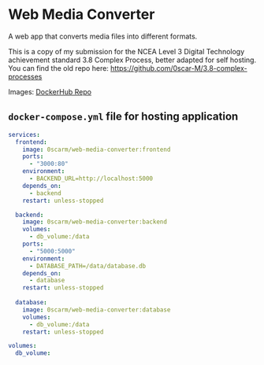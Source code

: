# Web Media Converter

A web app that converts media files into different formats.

This is a copy of my submission for the NCEA Level 3 Digital Technology achievement standard 3.8 Complex Process, better adapted for self hosting. You can find the old repo here: https://github.com/0scar-M/3.8-complex-processes

Images: [DockerHub Repo](https://hub.docker.com/repository/docker/0scarm/web-media-converter/general)

## ```docker-compose.yml``` file for hosting application
```yml
services:
  frontend:
    image: 0scarm/web-media-converter:frontend
    ports:
      - "3000:80"
    environment:
      - BACKEND_URL=http://localhost:5000
    depends_on:
      - backend
    restart: unless-stopped

  backend:
    image: 0scarm/web-media-converter:backend
    volumes:
      - db_volume:/data
    ports:
      - "5000:5000"
    environment:
      - DATABASE_PATH=/data/database.db
    depends_on:
      - database
    restart: unless-stopped
  
  database:
    image: 0scarm/web-media-converter:database
    volumes:
      - db_volume:/data
    restart: unless-stopped

volumes:
  db_volume:
```
